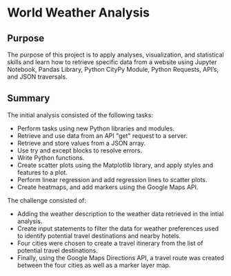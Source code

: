 # World Weather Analysis

## Purpose 

The purpose of this project is to apply analyses, visualization, and statistical skills and learn how to retrieve specific data from a website using Jupyter Notebook, Pandas Library, Python CityPy Module, Python Requests, API’s, and JSON traversals. 

## Summary

The initial analysis consisted of the following tasks:
* Perform tasks using new Python libraries and modules.
* Retrieve and use data from an API "get" request to a server.
* Retrieve and store values from a JSON array.
* Use try and except blocks to resolve errors.
* Write Python functions.
* Create scatter plots using the Matplotlib library, and apply styles and features to a plot.
* Perform linear regression and add regression lines to scatter plots.
* Create heatmaps, and add markers using the Google Maps API.

The challenge consisted of: 
* Adding the weather description to the weather data retrieved in the intial analysis. 
* Create input statements to filter the data for weather preferences used to identify potential travel destinations and nearby hotels. 
* Four cities were chosen to create a travel itinerary from the list of potential travel destinations. 
* Finally, using the Google Maps Directions API, a travel route was created between the four cities as well as a marker layer map.
